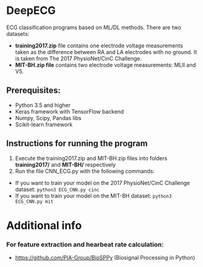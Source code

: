 # DeepECG
ECG classification programs based on ML/DL methods. There are two datasets:
 - **training2017.zip** file contains one electrode voltage measurements taken as the difference between RA and LA electrodes with no ground. It is taken from The 2017 PhysioNet/CinC Challenge.
 - **MIT-BH.zip file** contains two electrode voltage measurements: MLII and V5.

## Prerequisites:
- Python 3.5 and higher
- Keras framework with TensorFlow backend
- Numpy, Scipy, Pandas libs
- Scikit-learn framework 

## Instructions for running the program
1) Execute the training2017.zip and MIT-BH.zip files into folders **training2017/** and **MIT-BH/** respectively
2) Run the file CNN_ECG.py with the following commands:
- If you want to train your model on the 2017 PhysioNet/CinC Challenge dataset:
      ```
      python3 ECG_CNN.py cinc
      ```
- If you want to train your model on the MIT-BH dataset:
      ```
      python3 ECG_CNN.py mit
      ```

# Additional info
### For feature extraction and hearbeat rate calculation:
- https://github.com/PIA-Group/BioSPPy (Biosignal Processing in Python)
